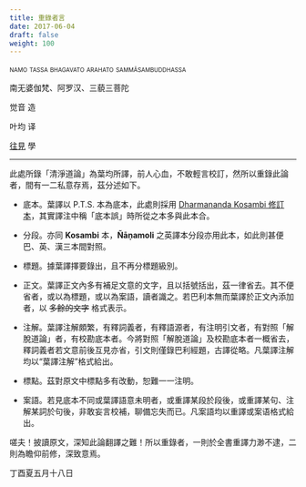 ```yaml
---
title: 重錄者言
date: 2017-06-04
draft: false
weight: 100
---
```


<div class="text-center">
    <p style="font-variant: small-caps;">namo tassa bhagavato arahato sammāsambuddhassa</p>
    <p>南无婆伽梵、阿罗汉、三藐三菩陀</p>
    <p>觉音 造</p>
    <p>叶均 译</p>
    <p><a href="/">往見</a> 學</p>
</div>

---

此處所錄「清淨道論」為葉均所譯，前人心血，不敢輕言校訂，然所以重錄此論者，間有一二私意存焉，茲分述如下。

- 底本。葉譯以 P.T.S. 本為底本，此處則採用 [Dharmananda Kosambi 修訂本](/posts/vm-preface-kosambi)，其實譯注中稱「底本誤」時所從之本多與此本合。

- 分段。亦同 __Kosambi__ 本，__Ñāṇamoli__ 之英譯本分段亦用此本，如此則甚便巴、英、漢三本間對照。

- 標題。據葉譯擇要錄出，且不再分標題級別。

- 正文。葉譯正文內多有補足文意的文字，且以括號括出，茲一律省去。其不便省者，或以為標題，或以為案語，讀者識之。若巴利本無而葉譯於正文內添加者，以 ~~多餘的文字~~ 格式表示。

- 注解。葉譯注解頗繁，有釋詞義者，有釋語源者，有注明引文者，有對照「解脫道論」者，有校勘底本者。今將對照「解脫道論」及校勘底本者一概省去，釋詞義者若文意前後互見亦省，引文則僅錄巴利經題，古譯從略。凡葉譯注解均以<q>葉譯注解</q>格式給出。

- 標點。茲對原文中標點多有改動，恕難一一注明。

- 案語。若見底本不同或葉譯語意未明者，或重譯某段於段後，或重譯某句、注解某詞於句後，非敢妄言校補，聊備忘失而已。凡案語均以<span class="box">重譯或案语</span>格式給出。

嗟夫！披讀原文，深知此論翻譯之難！所以重錄者，一則於全書重譯力渺不逮，二則為瞻仰前修，深致意焉。

<p class="text-muted text-right mt-5">丁酉夏五月十八日</p>